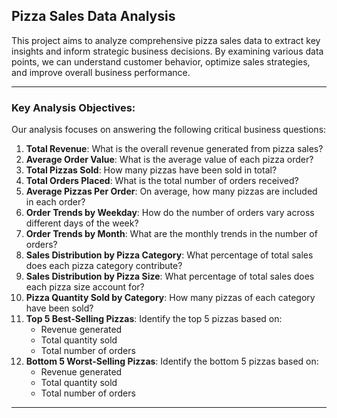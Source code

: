 ## Pizza Sales Data Analysis

This project aims to analyze comprehensive pizza sales data to extract key insights and inform strategic business decisions. By examining various data points, we can understand customer behavior, optimize sales strategies, and improve overall business performance.

---

### Key Analysis Objectives:

Our analysis focuses on answering the following critical business questions:

1.  **Total Revenue**: What is the overall revenue generated from pizza sales?
2.  **Average Order Value**: What is the average value of each pizza order?
3.  **Total Pizzas Sold**: How many pizzas have been sold in total?
4.  **Total Orders Placed**: What is the total number of orders received?
5.  **Average Pizzas Per Order**: On average, how many pizzas are included in each order?
6.  **Order Trends by Weekday**: How do the number of orders vary across different days of the week?
7.  **Order Trends by Month**: What are the monthly trends in the number of orders?
8.  **Sales Distribution by Pizza Category**: What percentage of total sales does each pizza category contribute?
9.  **Sales Distribution by Pizza Size**: What percentage of total sales does each pizza size account for?
10. **Pizza Quantity Sold by Category**: How many pizzas of each category have been sold?
11. **Top 5 Best-Selling Pizzas**: Identify the top 5 pizzas based on:
    * Revenue generated
    * Total quantity sold
    * Total number of orders
12. **Bottom 5 Worst-Selling Pizzas**: Identify the bottom 5 pizzas based on:
    * Revenue generated
    * Total quantity sold
    * Total number of orders

---
